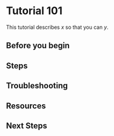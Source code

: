 <!--
This template is designed to help you introduce others to a concept, product, or service.

Some helpful resources:

* Markdown syntax: http://daringfireball.net/projects/markdown/

* Writing style guide: https://one.rackspace.com/display/devdoc/Writing+style+guide
-->

# Tutorial 101

<!--
Limit 101-level tutorials to a single coherent concept. For example:

# Docker 101
# Container networking basics
-->

This tutorial describes *x* so that you can *y*.

<!--
Give a brief summary of what this tutorial introduces and why it matters. For example:

"This tutorial describes what Docker is, why it's awesome, and how to start using it."
"These resources will help you get started with containers and networking."
-->
 
## Before you begin

<!--
List any prerequisites. What must users have or do in order to get started?

* Software installed
* State dependencies
* Links to other tutorials
* Any other required setup

It's OK to omit prerequisites if fulfilling them is part of your tutorial. For example, Docker 101 might include steps for downloading and installing the latest version of Docker.
-->
 
## Steps

<!--
List the steps required for users to get to your concept's equivalent of "Hello, world!"

Use a single numbered list for detailed steps when possible.

A single numbered list might be impractical for topics with a good amount of supporting information at each step. If a single numbered list of steps is not useful:

* Identify the main steps with H2-level headings. 

    Omit numbering from headings. For example: "Install the latest version of Docker" is OK. "Step One: Install ..." is not OK.

    Include as many sections as needed to logically explain the idea. 

* Limit subheadings to H3.

    Headings requiring further depth deserve their own tutorial. Create a separate tutorial, then link to it.

* In each section, provide a numbered list of substeps.

    Also provide paragraphs for explanations, bullet lists, code samples, and examples.
-->
 
## Troubleshooting

<!--
* List troubleshooting steps here.

    Cover the most common mistakes and error states first.

    Link or create a separate article for troubleshooting steps that aren't specific to the tutorial.

* Link to support articles and generic troubleshooting information.

    Create a separate article for generic troubleshooting information.
-->

## Resources

<!--
* Links to related content
-->

## Next Steps

<!--
* What should your audience read next?
-->